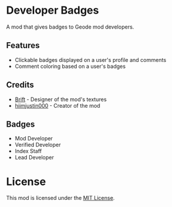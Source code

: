 # Developer Badges
A mod that gives badges to Geode mod developers.

## Features
- Clickable badges displayed on a user's profile and comments
- Comment coloring based on a user's badges

## Credits
- [Brift](https://gdbrowser.com/u/14114548) - Designer of the mod's textures
- [hiimjustin000](https://gdbrowser.com/u/7466002) - Creator of the mod

## Badges
- Mod Developer
- Verified Developer
- Index Staff
- Lead Developer

# License
This mod is licensed under the [MIT License](./LICENSE).